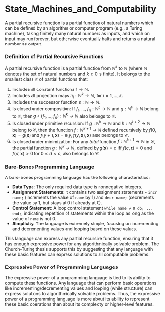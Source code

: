 # State_Machines_and_Computability


A partial recursive function is a partial function of natural numbers which can be defined by an algorithm or computer program (e.g., a Turing machine), taking finitely many natural numbers as inputs, and which on input may run forever, but otherwise eventually halts and returns a natural number as output.

### Definition of Partial Recursive Functions

A partial recursive function is a partial function from $\mathbb{N}^k$ to $\mathbb{N}$ (where $\mathbb{N}$ denotes the set of natural numbers and $k \geq 0$ is finite). It belongs to the smallest class $\mathcal{C}$ of partial functions that:

1. Includes all constant functions $1 \to \mathbb{N}$.
2. Includes all projection maps $\pi_i: \mathbb{N}^k \to \mathbb{N}$, for $i = 1, \ldots, k$.
3. Includes the successor function $s: \mathbb{N} \to \mathbb{N}$.
4. Is closed under composition: If $f_1, \ldots, f_n: \mathbb{N}^{k} \to \mathbb{N}$ and $g: \mathbb{N}^n \to \mathbb{N}$ belong to $\mathcal{C}$, then $g \circ (f_1, \ldots, f_n): \mathbb{N}^{k} \to \mathbb{N}$ also belongs to $\mathcal{C}$.
5. Is closed under primitive recursion: If $g: \mathbb{N}^k \to \mathbb{N}$ and $h: \mathbb{N}^{k+2} \to \mathbb{N}$ belong to $\mathcal{C}$, then the function $f: \mathbb{N}^{k+1} \to \mathbb{N}$ defined recursively by $f(0, \mathbf{x}) = g(\mathbf{x})$ and $f(y+1, \mathbf{x}) = h(y, f(y, \mathbf{x}), \mathbf{x})$ also belongs to $\mathcal{C}$.
6. Is closed under minimization: For any _total_ function $f: \mathbb{N}^{k+1} \to \mathbb{N}$ in $\mathcal{C}$, the partial function $g: \mathbb{N}^k \to \mathbb{N}$, defined by $g(\mathbf{x}) = c$ iff $f(c, \mathbf{x}) = 0$ and $f(d, \mathbf{x}) > 0$ for $0 \leq d < c$, also belongs to $\mathcal{C}$.









### Bare-Bones Programming Language 

A bare-bones programming language has the following characteristics:

- **Data Type**: The only required data type is nonnegative integers.
- **Assignment Statements**: It contains two assignment statements - `incr name;` (increments the value of `name` by 1) and `decr name;` (decrements the value by 1, but stays at 0 if already at 0).
- **Control Statement**: A loop control statement `while name ≠ 0 do; ... end;`, indicating repetition of statements within the loop as long as the value of `name` is not 0.
- **Simplicity**: The language is extremely simple, focusing on incrementing and decrementing values and looping based on these values.

This language can express any partial recursive function, ensuring that it has enough expressive power for any algorithmically solvable problem. The Church-Turing thesis supports this by suggesting that any language with these basic features can express solutions to all computable problems.

### Expressive Power of Programming Languages

The expressive power of a programming language is tied to its ability to compute these functions. Any language that can perform basic operations like incrementing/decrementing values and looping (while structure) can express solutions to algorithmically solvable problems. Thus, the expressive power of a programming language is more about its ability to represent these basic operations than about its complexity or higher-level features.
